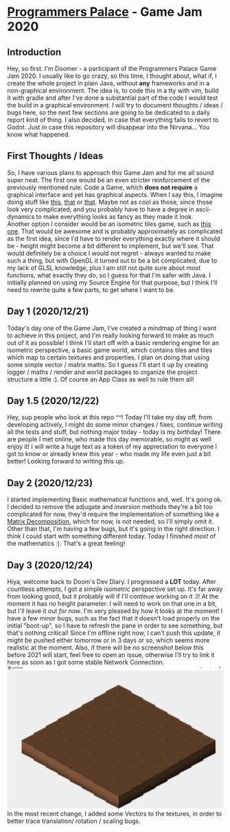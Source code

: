# [Programmers Palace](https://discord.gg/48Zxcpy) - Game Jam 2020
## Introduction
Hey, so first. I'm Doomer - a participant of the Programmers Palace Game Jam 2020. I usually like to go crazy, so
this time, I thought about, what if, I create the whole project in plain Java, without __any__ frameworks and in a non-graphical
environment. The idea is, to code this in a tty with vim, build it with gradle and after I've done a substantial part of the
code I would test the build in a graphical environment. I will try to document thoughts / ideas / bugs here, so the next few
sections are going to be dedicated to a daily report kind of thing. I also decided, in case that everything fails to revert to
Godot. Just in case this repository will disappear into the Nirvana... You know what happened.

## First Thoughts / Ideas
So, I have various plans to approach this Game Jam and for me all sound super neat. The first one would be an even stricter
reinforcement of the previously mentioned rule: Code a Game, which **does not require** a graphical interface and yet has
graphical aspects. When I say this, I imagine doing stuff like [this](https://ttygames.files.wordpress.com/2013/04/ascii-invaders.png), 
[that](https://i.imgur.com/366q2.png) or [that](https://3.bp.blogspot.com/-wMzTp8R82Sw/Tn1qHjcJQBI/AAAAAAAAADs/dLtoJKoHut8/s1600/arrp_demo_orchard.png).
Maybe not as cool as those, since those look very complicated, and you probably have to have a degree in ascii-dynamics to
make everything looks as fancy as they made it look.  
Another option I consider would be an isometric tiles game, such as [this one](http://fantasy-maps.com/wp-content/uploads/2013/08/iph-06-thefuture.png).
That would be awesome and is probably approximately as complicated as the first idea, since I'd have to render everything
exactly where it should be - height might become a bit different to implement, but we'll see. That would definitely be a choice
I would not regret - always wanted to make such a thing, but with OpenGL it turned out to be a bit complicated, due to my
lack of GLSL knowledge, plus I am still not quite sure about most functions, what exactly they do, so I guess for that I'm
safer with Java. I initially planned on using my Source Engine for that purpose, but I think I'll need to rewrite quite a few
parts, to get where I want to be.

## Day 1 (2020/12/21)
Today's day one of the Game Jam, I've created a mindmap of thing I want to achieve in this project, and I'm really looking forward
to make as much out of it as possible! I think I'll start off with a basic rendering engine for an isometric perspective, a basic
game world, which contains tiles and tiles which map to certain textures and properties. I plan on doing that using some simple
vector / matrix maths. So I guess I'll start it up by creating logger / maths / render and world packages to organize the project
structure a little :). Of course an App Class as well to rule them all!

## Day 1.5 (2020/12/22)
Hey, sup people who look at this repo ^^! Today I'll take my day off, from developing actively, I might do some minor changes / fixes,
continue writing all the tests and stuff, but nothing major today - today is my birthday! There are people I met online, who made
this day memorable, so might as well enjoy it! I will write a huge text as a token of my appreciation to everyone I got to know or
already knew this year - who made my life even just a bit better! Looking forward to writing this up.

## Day 2 (2020/12/23)
I started implementing Basic mathematical functions and, well. It's going ok. I decided to remove the adjugate and inversion methods
they're a bit too complicated for now, they'd require the implementation of something like a 
[Matrix Decomposition](https://en.wikipedia.org/wiki/Matrix_decomposition), which for now, is not needed, so I'll simply omit
it. Other than that, I'm having a few bugs, but it's going in the right direction. I think I could start with something different
today. Today I finished *most* of the mathematics :). That's a great feeling!

## Day 3 (2020/12/24)
Hiya, welcome back to Doom's Dev Diary. I progressed a **LOT** today. After countless attempts, I got a simple isometric perspective
set up. It's far away from looking good, but it probably will if I'll continue working on it :)! At the moment it has no height
parameter. I will need to work on that one in a bit, but I'll leave it out *for now*. I'm very pleased by how it looks at the moment!
I have a few minor bugs, such as the fact that it doesn't load properly on the initial "boot-up", so I have to refresh the pane
in order to see something, but that's nothing critical! Since I'm offline right now, I can't push this update, it might be pushed
either tomorrow or in 3 days or so, which seems more realistic at the moment. Also, if there will be no screenshot below this before 
2021 will start, feel free to open an issue, otherwise I'll try to link it here as soon as I got some stable Network Connection.  
![Game Field](https://github.com/QueenOfDoom/GameJam2020/blob/master/img/2020-12-24-0.png?raw=true)  
In the most recent change, I added some Vectors to the textures, in order to better trace translation/ rotation / scaling bugs.